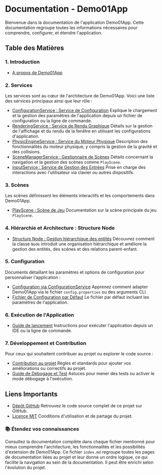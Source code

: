 # Documentation - Demo01App

Bienvenue dans la documentation de l'application Demo01App. Cette documentation regroupe toutes les informations
nécessaires pour comprendre, configurer, et étendre l'application.

## Table des Matières

### 1. Introduction

- [A propos de Demo01App](00-introduction.md)

### 2. Services

Les services sont au cœur de l'architecture de Demo01App. Voici une liste des services principaux ainsi que leur rôle :

- [ConfigurationService : Service de Configuration](03-configuration.md)
  Explique le chargement et la gestion des paramètres de l'application depuis un fichier de configuration ou la ligne de
  commande.
- [RenderingService : Service de Rendu Graphique](07-le-rendu-graphique.md)
  Détails sur la gestion de l'affichage et du rendu de la fenêtre en utilisant les configurations d'application.
- [PhysicEngineService : Service du Moteur Physique](05-le-moteur-physique.md)
  Description des fonctionnalités du moteur physique, y compris la gestion de la gravité et des collisions.
- [SceneManagerService : Gestionnaire de Scènes](09-scene-et-scene-manager.md)
  Détails concernant la navigation et la gestion des scènes comme `PlayScene`.
- [InputService : Service de Gestion des Entrées](04-entite-et-entitymanager.md)
  Prise en charge des interactions avec l'utilisateur via clavier ou autres dispositifs.

### 3. Scènes

Les scènes définissent les éléments interactifs et les comportements dans Demo01App.

- [PlayScene : Scène de Jeu](10-scene-de-jeu.md)
  Documentation sur la scène principale du jeu `PlayScene`.

### 4. Hiérarchie et Architecture : Structure Node

- [Structure Node : Gestion hiérarchique des entités](11-structure-node.md)
  Découvrez comment la classe `Node` introduit une organisation hiérarchique et améliore la gestion des entités,
  des scénes et des relations parent-enfant.

### 5. Configuration

Documents détaillant les paramètres et options de configuration pour personnaliser l'application :

- [Configuration via ConfigurationService](docs/03-configuration.md)
  Apprenez comment adapter Demo01App via le fichier `config.properties` ou des arguments CLI.
- [Fichier de Configuration par Défaut](../main/resources/config.properties)
  Le fichier par défaut incluant les paramètres de l'application.

### 6. Exécution de l'Application

- [Guide de lancement](../../README.md)
  Instructions pour exécuter l'application depuis un IDE ou la ligne de commande.

### 7. Développement et Contribution

Pour ceux qui souhaitent contribuer au projet ou explorer le code source :

- [Contribution au projet](../../contribution.md)
  Règles et standards pour ajouter vos améliorations ou correctifs au projet.
- [Guide de Débogage et Test](docs/debug-and-test.md)
  Astuces pour mener des tests ou activer le mode débogage à l'exécution.

## Liens Importants

- [Dépôt GitHub](https://github.com/mcgivrer/ECSDemo01)
  Retrouvez le code source complet de ce projet sur GitHub.
- [Licence MIT](../../LICENSE)
  Conditions d'utilisation et de partage du projet.

### 📚 Étendez vos connaissances

Consultez la documentation complète dans chaque fichier mentionné pour mieux comprendre l'architecture, les
fonctionnalités et les possibilités d'extension de Demo01App.
Ce fichier `index.md` regroupe toutes les pages de documentation liées au projet et leur donne un ordre logique, ce qui
facilite la navigation au sein de la documentation. Il peut être enrichi selon l'évolution du projet.